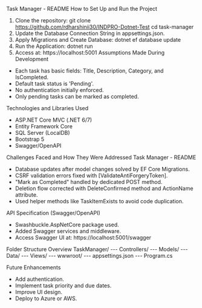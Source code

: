 Task Manager - README
How to Set Up and Run the Project
1. Clone the repository:
 git clone https://github.com/rdharshinii30/INDPRO-Dotnet-Test
 cd task-manager
2. Update the Database Connection String in appsettings.json.
3. Apply Migrations and Create Database:
 dotnet ef database update
4. Run the Application:
 dotnet run
5. Access at: https://localhost:5001
Assumptions Made During Development
- Each task has basic fields: Title, Description, Category, and IsCompleted.
- Default task status is 'Pending'.
- No authentication initially enforced.
- Only pending tasks can be marked as completed.
  
Technologies and Libraries Used
- ASP.NET Core MVC (.NET 6/7)
- Entity Framework Core
- SQL Server (LocalDB)
- Bootstrap 5
- Swagger/OpenAPI
  
Challenges Faced and How They Were Addressed
Task Manager - README
- Database updates after model changes solved by EF Core Migrations.
- CSRF validation errors fixed with [ValidateAntiForgeryToken].
- "Mark as Completed" handled by dedicated POST method.
- Deletion flow corrected with DeleteConfirmed method and ActionName attribute.
- Used helper methods like TaskItemExists to avoid code duplication.
  
API Specification (Swagger/OpenAPI)
- Swashbuckle.AspNetCore package used.
- Added Swagger services and middleware.
- Access Swagger UI at: https://localhost:5001/swagger
  
Folder Structure Overview
TaskManager/
--- Controllers/
--- Models/
--- Data/
--- Views/
--- wwwroot/
--- appsettings.json
--- Program.cs

Future Enhancements
- Add authentication.
- Implement task priority and due dates.
- Improve UI design.
- Deploy to Azure or AWS.
